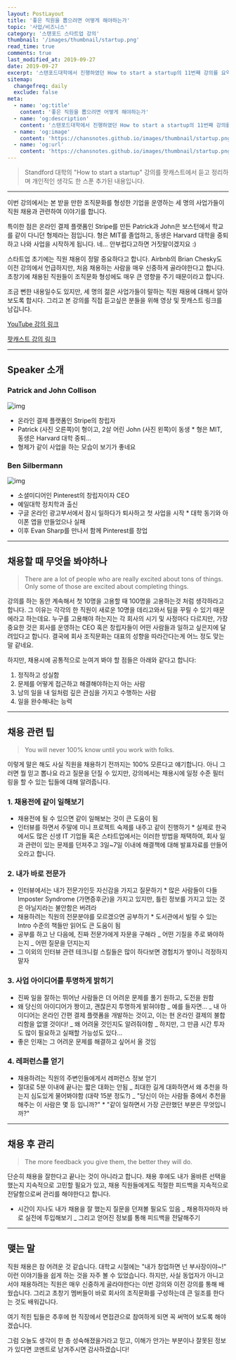 ```yaml
---
layout: PostLayout
title: '좋은 직원을 뽑으려면 어떻게 해야하는가'
topic: '사업/비즈니스'
category: '스탠포드 스타트업 강의'
thumbnail: '/images/thumbnail/startup.png'
read_time: true
comments: true
last_modified_at: 2019-09-27
date: 2019-09-27
excerpt: '스탠포드대학에서 진행하였던 How to start a startup의 11번째 강의를 요약정리한 글입니다.'
sitemap:
  changefreq: daily
  exclude: false
meta:
  - name: 'og:title'
    content: '좋은 직원을 뽑으려면 어떻게 해야하는가'
  - name: 'og:description'
    content: '스탠포드대학에서 진행하였던 How to start a startup의 11번째 강의를 요약정리한 글입니다.'
  - name: 'og:image'
    content: 'https://chansnotes.github.io/images/thumbnail/startup.png'
  - name: 'og:url'
    content: 'https://chansnotes.github.io/images/thumbnail/startup.png'
---
```


> Standford 대학의 "How to start a startup" 강의를 팟캐스트에서 듣고 정리하며 개인적인 생각도 한 스푼 추가된 내용입니다.

---

이번 강의에서는 본 받을 만한 조직문화를 형성한 기업을 운영하는 세 명의 사업가들이 직원 채용과 관련하여 이야기를 합니다.

특이한 점은 온라인 결제 플랫폼인 Stripe를 만든 Patrick과 John은 보스턴에서 학교를 같이 다니던 형제라는 점입니다.
형은 MIT를 졸업하고, 동생은 Harvard 대학을 중퇴하고 나와 사업을 시작하게 됩니다.
네... 안부럽다고하면 거짓말이겠지요 :)

스타트업 초기에는 직원 채용이 정말 중요하다고 합니다.
Airbnb의 Brian Chesky도 이전 강의에서 언급하지만, 처음 채용하는 사람을 매우 신중하게 골라야한다고 합니다. 초창기에 채용된 직원들이 조직문화 형성에도 매우 큰 영향을 주기 때문이라고 합니다.

조금 뻔한 내용일수도 있지만, 세 명의 젊은 사업가들이 말하는 직원 채용에 대해서 알아보도록 합시다.
그리고 본 강의를 직접 듣고싶은 분들을 위해 영상 및 팟캐스트 링크를 남깁니다.

[YouTube 강의 링크](https://youtu.be/H8Dl8rZ6qwE)

[팟캐스트 강의 링크](https://player.fm/series/how-to-start-a-startup/11-john-collison-patrick-collison-and-ben-silberman-hiring-and-culture-part-2)

---

## Speaker 소개

### Patrick and John Collison

![img](https://moneyinc.com/wp-content/uploads/2016/12/Patrick-Collison-750x421.jpg)

- 온라인 결제 플랫폼인 Stripe의 창립자
- Patrick (사진 오른쪽)이 형이고, 2살 어린 John (사진 왼쪽)이 동생 \* 형은 MIT, 동생은 Harvard 대학 중퇴...
- 형제가 같이 사업을 하는 모습이 보기가 좋네요

### Ben Silbermann

![img](https://assets.entrepreneur.com/content/3x2/2000/20180108155740-GettyImages-483491843.jpeg)

- 소셜미디어인 Pinterest의 창립자이자 CEO
- 예일대학 정치학과 출신
- 구글 온라인 광고부서에서 잠시 일하다가 퇴사하고 첫 사업을 시작 \* 대학 동기와 아이폰 앱을 만들었으나 실패
- 이후 Evan Sharp를 만나서 함께 Pinterest를 창업

---

## 채용할 때 무엇을 봐야하나

> There are a lot of people who are really excited about tons of things. Only some of those are excited about completing things.

강의를 하는 동안 계속해서 첫 10명을 고용할 때 100명을 고용하는것 처럼 생각하라고 합니다.
그 이유는 각각의 한 직원이 새로운 10명을 데리고와서 팀을 꾸릴 수 있기 때문에라고 하는데요.
누구를 고용해야 하는지는 각 회사의 시기 및 사정마다 다르지만, 가장 중요한 것은 회사를 운영하는 CEO 혹은 창립자들이 어떤 사람들과 일하고 싶은지에 달려있다고 합니다. 결국에 회사 조직문화는 대표의 성향을 따라간다는게 어느 정도 맞는 말 같네요.

하지만, 채용시에 공통적으로 눈여겨 봐야 할 점들은 아래와 같다고 합니다:

1. 정직하고 성실함
2. 문제를 어떻게 접근하고 해결해야하는지 아는 사람
3. 남의 일을 내 일처럼 깊은 관심을 가지고 수행하는 사람
4. 일을 완수해내는 능력

---

## 채용 관련 팁

> You will never 100% know until you work with folks.

이렇게 말은 해도 사실 직원을 채용하기 전까지는 100% 모른다고 얘기합니다.
아니 그러면 뭘 믿고 뽑나요 라고 질문을 던질 수 있지만, 강의에서는 채용시에 일정 수준 필터링을 할 수 있는 팁들에 대해 알려줍니다.

### 1. 채용전에 같이 일해보기

- 채용전에 될 수 있으면 같이 일해보는 것이 큰 도움이 됨
- 인터뷰를 하면서 주말에 미니 프로젝트 숙제를 내주고 같이 진행하기 \* 실제로 한국에서도 많은 신생 IT 기업들 혹은 스타트업에서는 이러한 방법을 채택하여, 회사 일과 관련이 있는 문제를 던져주고 3일~7일 이내에 해결책에 대해 발표자료를 만들어오라고 합니다.

### 2. 내가 바로 전문가

- 인터뷰에서는 내가 전문가인듯 자신감을 가지고 질문하기 \* 많은 사람들이 다들 Imposter Syndrome (가면증후군)을 가지고 있지만, 틀린 정보를 가지고 있는 것은 아닐지라는 불안함은 버려라
- 채용하려는 직원의 전문분야를 모르겠으면 공부하기 \* 도서관에서 빌릴 수 있는 Intro 수준의 책들만 읽어도 큰 도움이 됨
- 공부를 하고 난 다음에, 진짜 전문가에게 자문을 구해라
  _ 어떤 기질을 주로 봐야하는지
  _ 어떤 질문을 던지는지
- 그 이외의 인터뷰 관련 테크니컬 스킬들은 많이 하다보면 경험치가 쌓이니 걱정하지 말자

### 3. 사업 아이디어를 투명하게 밝히기

- 진짜 일을 잘하는 뛰어난 사람들은 더 어려운 문제를 풀기 원하고, 도전을 원함
- 왜 당신의 아이디어가 짱이고, 괜찮은지 투명하게 밝혀야함
  _ 예를 들자면...
  _ 내 아이디어는 온라인 간편 결제 플랫폼을 개발하는 것이고, 이는 현 온라인 결제의 불합리함을 없앨 것이다!
  _ 왜 어려울 것인지도 알려줘야함
  _ 하지만, 그 만큼 시간 투자도 많이 필요하고 실패할 가능성도 있다...
- 좋은 인재는 그 어려운 문제를 해결하고 싶어서 올 것임

### 4. 레퍼런스를 얻기

- 채용하려는 직원의 주변인들에게서 레퍼런스 정보 얻기
- 절대로 5분 이내에 끝나는 짧은 대화는 안됨
  _ 최대한 길게 대화하면서 왜 추천을 하는지 심도있게 물어봐야함 (대략 15분 정도?)
  _ "당신이 아는 사람들 중에서 추천을 해주는 이 사람은 몇 등 입니까?" \* "같이 일하면서 가장 곤란했던 부분은 무엇입니까?"

---

## 채용 후 관리

> The more feedback you give them, the better they will do.

단순히 채용을 잘한다고 끝나는 것이 아니라고 합니다. 채용 후에도 내가 올바른 선택을 했는지 지속적으로 고민할 필요가 있고, 채용 직원들에게도 적절한 피드백을 지속적으로 전달함으로써 관리를 해야한다고 합니다.

- 시간이 지나도 내가 채용을 잘 했는지 질문을 던져볼 필요도 있음
  _ 채용하자마자 바로 실전에 투입해보기
  _ 그리고 얻어진 정보를 통해 피드백을 전달해주기

---

## 맺는 말

직원 채용은 참 어려운 것 같습니다. 대학교 시절에는 "내가 창업하면 넌 부사장이야~!" 이런 이야기들을 쉽게 하는 것을 자주 볼 수 있었습니다. 하지만, 사실 동업자가 아니고서야 채용하려는 직원은 매우 신중하게 골라야한다는 이번 강의와 이전 강의를 통해 배웠습니다.
그리고 초창기 멤버들이 바로 회사의 조직문화를 구성하는데 큰 일조를 한다는 것도 배워갑니다.

여기 적힌 팁들은 추후에 현 직장에서 면접관으로 참여하게 되면 꼭 써먹어 보도록 해야겠습니다.

그럼 오늘도 생각이 한 층 성숙해졌을거라고 믿고, 이해가 안가는 부분이나 잘못된 정보가 있다면 코멘트로 남겨주시면 감사하겠습니다!
